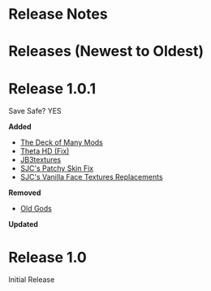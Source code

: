# Release Notes

# Releases (Newest to Oldest)  

# Release 1.0.1
Save Safe? YES

**Added**

* [The Deck of Many Mods](https://www.nexusmods.com/dragonage/mods/5625)
* [Theta HD (Fix)](https://www.nexusmods.com/dragonage/mods/6216)
* [JB3textures](https://www.nexusmods.com/dragonage/mods/15)
* [SJC's Patchy Skin Fix](https://www.nexusmods.com/dragonage/mods/4564)
* [SJC's Vanilla Face Textures Replacements](https://www.nexusmods.com/dragonage/mods/4559)

**Removed**

* [Old Gods](https://www.nexusmods.com/dragonage/mods/5800)

**Updated**

# Release 1.0
Initial Release
